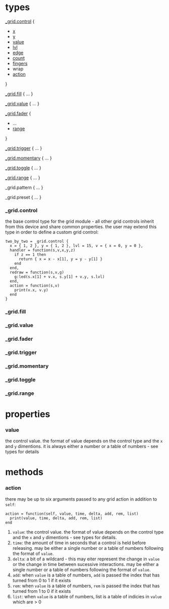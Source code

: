 # types

[_grid.control](#_grid.control) {
  - [x](#x)
  - [y](#y)
  - [value](#v)
  - [lvl](#x)
  - [edge](#edge)
  - [count](#count)
  - [fingers](#fingers)
  - wrap
  - [action](#action)

}

[_grid.fill](#_grid.fader) { ... }

[_grid.value](#_grid.fader) { ... }

[_grid.fader](#_grid.fader) {
  - ...
  - [range](#range)
  
}

[_grid.trigger](#_grid.trigger) { ... }

[_grid.momentary](#_grid.momentary) { ... }

[_grid.toggle](#_grid.toggle) { ... }

[_grid.range](#_grid.toggle) { ... }

_grid.pattern { ... }

_grid.preset { ... }


### _grid.control

the base control type for the grid module - all other grid controls inherit from this device and share common properties. the user may extend this type in order to define a custom grid control:

```
two_by_two = _grid.control {
  x = { 1, 2 }, y = { 1, 2 }, lvl = 15, v = { x = 0, y = 0 },
  handler = function(s,v,x,y,z)
    if z == 1 then 
      return { x = x - x[1], y = y - y[1] }
    end
  end,
  redraw = function(s,v,g)
    g:led(s.x[1] + v.x, s.y[1] + v.y, s.lvl)
  end,
  action = function(s,v)
    print(v.x, v.y)
  end
}
```

### _grid.fill

### _grid.value

### _grid.fader

### _grid.trigger

### _grid.momentary

### _grid.toggle

### _grid.range

# properties

### value

the control value. the format of value depends on the control type and the `x` and `y` dimentions. it is always either a number or a table of numbers - see types for details

# methods

### action

there may be up to six arguments passed to any grid action in addition to `self`:
```
action = function(self, value, time, delta, add, rem, list)
  print(value, time, delta, add, rem, list)
end
```

1. `value`: the control value. the format of value depends on the control type and the `x` and `y` dimentions - see types for details.
2. `time`: the amount of time in seconds that a control is held before releasing. may be either a single number or a table of numbers following the format of `value`.
3. `delta`: a bit of a wildcard - this may eiter represent the change in `value` or the change in time between sucessive interactions. may be either a single number or a table of numbers following the format of `value`.
4. `add`: when `value` is a table of numbers, `add` is passed the index that has turned from 0 to 1 if it exists
5. `rem`: when `value` is a table of numbers, `rem` is passed the index that has turned from 1 to 0 if it exists
6. `list`: when `value` is a table of numbers, list is a table of indicies in `value` which are > 0
